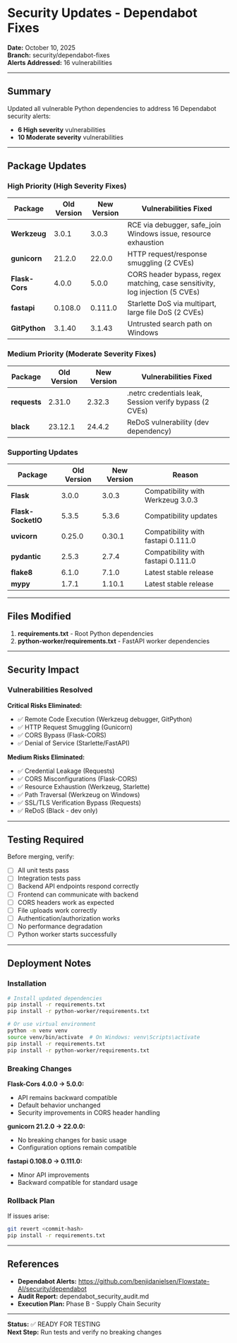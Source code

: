 # Security Updates - Dependabot Fixes

**Date:** October 10, 2025  
**Branch:** security/dependabot-fixes  
**Alerts Addressed:** 16 vulnerabilities

---

## Summary

Updated all vulnerable Python dependencies to address 16 Dependabot security alerts:
- **6 High severity** vulnerabilities
- **10 Moderate severity** vulnerabilities

---

## Package Updates

### High Priority (High Severity Fixes)

| Package | Old Version | New Version | Vulnerabilities Fixed |
|---------|-------------|-------------|----------------------|
| **Werkzeug** | 3.0.1 | 3.0.3 | RCE via debugger, safe_join Windows issue, resource exhaustion |
| **gunicorn** | 21.2.0 | 22.0.0 | HTTP request/response smuggling (2 CVEs) |
| **Flask-Cors** | 4.0.0 | 5.0.0 | CORS header bypass, regex matching, case sensitivity, log injection (5 CVEs) |
| **fastapi** | 0.108.0 | 0.111.0 | Starlette DoS via multipart, large file DoS (2 CVEs) |
| **GitPython** | 3.1.40 | 3.1.43 | Untrusted search path on Windows |

### Medium Priority (Moderate Severity Fixes)

| Package | Old Version | New Version | Vulnerabilities Fixed |
|---------|-------------|-------------|----------------------|
| **requests** | 2.31.0 | 2.32.3 | .netrc credentials leak, Session verify bypass (2 CVEs) |
| **black** | 23.12.1 | 24.4.2 | ReDoS vulnerability (dev dependency) |

### Supporting Updates

| Package | Old Version | New Version | Reason |
|---------|-------------|-------------|--------|
| **Flask** | 3.0.0 | 3.0.3 | Compatibility with Werkzeug 3.0.3 |
| **Flask-SocketIO** | 5.3.5 | 5.3.6 | Compatibility updates |
| **uvicorn** | 0.25.0 | 0.30.1 | Compatibility with fastapi 0.111.0 |
| **pydantic** | 2.5.3 | 2.7.4 | Compatibility with fastapi 0.111.0 |
| **flake8** | 6.1.0 | 7.1.0 | Latest stable release |
| **mypy** | 1.7.1 | 1.10.1 | Latest stable release |

---

## Files Modified

1. **requirements.txt** - Root Python dependencies
2. **python-worker/requirements.txt** - FastAPI worker dependencies

---

## Security Impact

### Vulnerabilities Resolved

**Critical Risks Eliminated:**
- ✅ Remote Code Execution (Werkzeug debugger, GitPython)
- ✅ HTTP Request Smuggling (Gunicorn)
- ✅ CORS Bypass (Flask-CORS)
- ✅ Denial of Service (Starlette/FastAPI)

**Medium Risks Eliminated:**
- ✅ Credential Leakage (Requests)
- ✅ CORS Misconfigurations (Flask-CORS)
- ✅ Resource Exhaustion (Werkzeug, Starlette)
- ✅ Path Traversal (Werkzeug on Windows)
- ✅ SSL/TLS Verification Bypass (Requests)
- ✅ ReDoS (Black - dev only)

---

## Testing Required

Before merging, verify:

- [ ] All unit tests pass
- [ ] Integration tests pass
- [ ] Backend API endpoints respond correctly
- [ ] Frontend can communicate with backend
- [ ] CORS headers work as expected
- [ ] File uploads work correctly
- [ ] Authentication/authorization works
- [ ] No performance degradation
- [ ] Python worker starts successfully

---

## Deployment Notes

### Installation

```bash
# Install updated dependencies
pip install -r requirements.txt
pip install -r python-worker/requirements.txt

# Or use virtual environment
python -m venv venv
source venv/bin/activate  # On Windows: venv\Scripts\activate
pip install -r requirements.txt
pip install -r python-worker/requirements.txt
```

### Breaking Changes

**Flask-Cors 4.0.0 → 5.0.0:**
- API remains backward compatible
- Default behavior unchanged
- Security improvements in CORS header handling

**gunicorn 21.2.0 → 22.0.0:**
- No breaking changes for basic usage
- Configuration options remain compatible

**fastapi 0.108.0 → 0.111.0:**
- Minor API improvements
- Backward compatible for standard usage

### Rollback Plan

If issues arise:

```bash
git revert <commit-hash>
pip install -r requirements.txt
```

---

## References

- **Dependabot Alerts:** https://github.com/benjidanielsen/Flowstate-AI/security/dependabot
- **Audit Report:** dependabot_security_audit.md
- **Execution Plan:** Phase B - Supply Chain Security

---

**Status:** ✅ READY FOR TESTING  
**Next Step:** Run tests and verify no breaking changes
